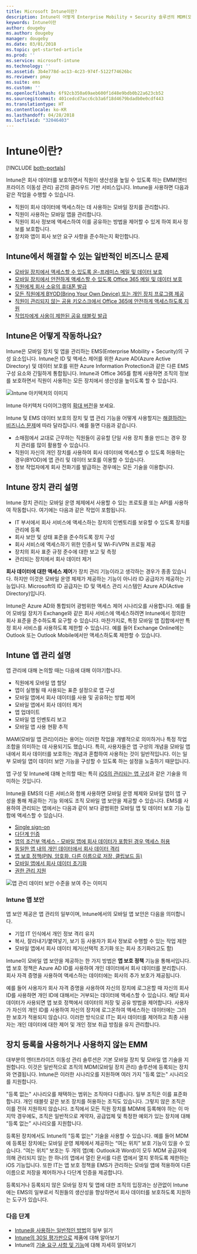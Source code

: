 ```yaml
---
title: Microsoft Intune이란?
description: Intune이 어떻게 Enterprise Mobility + Security 솔루션의 MDM(모바일 장치 관리) 및 MAM(모바일 앱 관리) 구성 요소가 되며 회사 데이터를 보호하는 데 도움이 되는지 알아봅니다.
keywords: Intune이란
author: dougeby
ms.author: dougeby
manager: dougeby
ms.date: 03/01/2018
ms.topic: get-started-article
ms.prod: ''
ms.service: microsoft-intune
ms.technology: ''
ms.assetid: 3b4e778d-ac13-4c23-974f-5122f74626bc
ms.reviewer: pmay
ms.suite: ems
ms.custom: ''
ms.openlocfilehash: 6f92cb350a69aeb600f1d48e9bdb0b22a623cb52
ms.sourcegitcommit: 401cedcd7acc6cb3a6f18d4679bdadb0e0cdf443
ms.translationtype: HT
ms.contentlocale: ko-KR
ms.lasthandoff: 04/28/2018
ms.locfileid: "32046403"
---
```

# <a name="what-is-intune"></a>Intune이란?

[!INCLUDE [both-portals](./includes/note-for-both-portals.md)]

Intune은 회사 데이터를 보호하면서 직원이 생산성을 높일 수 있도록 하는 EMM(엔터프라이즈 이동성 관리) 공간의 클라우드 기반 서비스입니다. Intune을 사용하면 다음과 같은 작업을 수행할 수 있습니다.
* 직원이 회사 데이터에 액세스하는 데 사용하는 모바일 장치를 관리합니다.
* 직원이 사용하는 모바일 앱을 관리합니다.
* 직원이 회사 정보에 액세스하여 이를 공유하는 방법을 제어할 수 있게 하여 회사 정보를 보호합니다.
* 장치와 앱이 회사 보안 요구 사항을 준수하는지 확인합니다.

## <a name="common-business-problems-that-intune-helps-solve"></a>Intune에서 해결할 수 있는 일반적인 비즈니스 문제

* [모바일 장치에서 액세스할 수 있도록 온-프레미스 메일 및 데이터 보호](common-scenarios.md#protecting-your-on-premises-email-and-data-so-it-can-be-safely-accessed-by-mobile-devices)
* [모바일 장치에서 안전하게 액세스할 수 있도록 Office 365 메일 및 데이터 보호](common-scenarios.md#protecting-your-office-365-email-and-data-so-it-can-be-safely-accessed-by-mobile-devices)
* [직원에게 회사 소유의 휴대폰 발급](common-scenarios.md#issue-corporate-owned-phones-to-your-employees)
* [모든 직원에게 BYOD(Bring Your Own Device) 또는 개인 장치 프로그램 제공](common-scenarios.md#offer-a-bring-your-own-device-program-to-all-employees)
* [직원이 관리되지 않는 공용 키오스크에서 Office 365에 안전하게 액세스하도록 지원](common-scenarios.md#enable-your-employees-to-securely-access-office-365-from-an-unmanaged-public-kiosk)
* [작업자에게 사용이 제한된 공유 태블릿 발급](common-scenarios.md#issue-limited-use-shared-tablets-to-your-employees)


## <a name="how-does-intune-work"></a>Intune은 어떻게 작동하나요?
Intune은 모바일 장치 및 앱을 관리하는 EMS(Enterprise Mobility + Security)의 구성 요소입니다. Intune은 ID 및 액세스 제어를 위한 Azure AD(Azure Active Directory) 및 데이터 보호를 위한 Azure Information Protection과 같은 다른 EMS 구성 요소와 긴밀하게 통합됩니다. Intune과 Office 365를 함께 사용하면 조직의 정보를 보호하면서 직원이 사용하는 모든 장치에서 생산성을 높이도록 할 수 있습니다.

![Intune 아키텍처의 이미지](./media/intunearch_sm.png)

Intune 아키텍처 다이어그램의 [확대 버전](./media/intunearchitecture.svg)을 보세요.

Intune 및 EMS 데이터 보호의 장치 및 앱 관리 기능을 어떻게 사용할지는 [해결하려는 비즈니스 문제](#common-business-problems-that-intune-helps-solve)에 따라 달라집니다. 예를 들면 다음과 같습니다.
* 소매점에서 교대로 근무하는 직원들이 공유할 단일 사용 장치 풀을 만드는 경우 장치 관리를 많이 활용할 수 있습니다.
* 직원이 자신의 개인 장치를 사용하여 회사 데이터에 액세스할 수 있도록 허용하는 경우(BYOD)에 앱 관리 및 데이터 보호를 이용할 수 있습니다.  
* 정보 작업자에게 회사 전화기를 발급하는 경우에는 모든 기술을 이용합니다.

## <a name="intune-device-management-explained"></a>Intune 장치 관리 설명
Intune 장치 관리는 모바일 운영 체제에서 사용할 수 있는 프로토콜 또는 API를 사용하여 작동합니다. 여기에는 다음과 같은 작업이 포함됩니다.
* IT 부서에서 회사 서비스에 액세스하는 장치의 인벤토리를 보유할 수 있도록 장치를 관리에 등록
* 회사 보안 및 상태 표준을 준수하도록 장치 구성
* 회사 서비스에 액세스하기 위한 인증서 및 Wi-Fi/VPN 프로필 제공
* 장치의 회사 표준 규정 준수에 대한 보고 및 측정
* 관리되는 장치에서 회사 데이터 제거  

**회사 데이터에 대한 액세스 제어**가 장치 관리 기능이라고 생각하는 경우가 종종 있습니다. 하지만 이것은 모바일 운영 체제가 제공하는 기능이 아니라 ID 공급자가 제공하는 기능입니다. Microsoft의 ID 공급자는 ID 및 액세스 관리 시스템인 Azure AD(Active Directory)입니다.  

Intune은 Azure AD와 통합되어 광범위한 액세스 제어 시나리오를 사용합니다. 예를 들어 모바일 장치가 Exchange와 같은 회사 서비스에 액세스하려면 Intune에서 정의한 회사 표준을 준수하도록 요구할 수 있습니다. 마찬가지로, 특정 모바일 앱 집합에서만 특정 회사 서비스를 사용하도록 제한할 수 있습니다. 예를 들어 Exchange Online에는 Outlook 또는 Outlook Mobile에서만 액세스하도록 제한할 수 있습니다.

## <a name="intune-app-management-explained"></a>Intune 앱 관리 설명
앱 관리에 대해 논의할 때는 다음에 대해 이야기합니다.
* 직원에게 모바일 앱 할당
* 앱이 실행될 때 사용되는 표준 설정으로 앱 구성
* 모바일 앱에서 회사 데이터를 사용 및 공유하는 방법 제어
* 모바일 앱에서 회사 데이터 제거   
* 앱 업데이트
* 모바일 앱 인벤토리 보고
* 모바일 앱 사용 현황 추적

MAM(모바일 앱 관리)이라는 용어는 이러한 작업을 개별적으로 의미하거나 특정 작업 조합을 의미하는 데 사용되기도 했습니다. 특히, 사용자들은 앱 구성의 개념을 모바일 앱 내에서 회사 데이터를 보호하는 개념과 혼합하여 사용하는 것이 일반적입니다. 이는 일부 모바일 앱이 데이터 보안 기능을 구성할 수 있도록 하는 설정을 노출하기 때문입니다.

앱 구성 및 Intune에 대해 논의할 때는 특히 [iOS의 관리되는 앱 구성](https://developer.apple.com/library/content/samplecode/sc2279/Introduction/Intro.html)과 같은 기술을 의미하는 것입니다.

Intune을 EMS의 다른 서비스와 함께 사용하면 모바일 운영 체제와 모바일 앱이 앱 구성을 통해 제공하는 기능 외에도 조직 모바일 앱 보안을 제공할 수 있습니다. EMS를 사용하여 관리되는 앱에서는 다음과 같이 보다 광범위한 모바일 앱 및 데이터 보호 기능 집합에 액세스할 수 있습니다.

* [Single sign-on](https://docs.microsoft.com/azure/active-directory/active-directory-appssoaccess-whatis)  
*   [다단계 인증](https://docs.microsoft.com/azure/active-directory/authentication/multi-factor-authentication)
* [앱의 조건부 액세스 - 모바일 앱에 회사 데이터가 포함된 경우 액세스 허용](app-based-conditional-access-intune.md)
* [동일한 앱 내의 개인 데이터에서 회사 데이터 격리](app-protection-policy.md)
* [앱 보호 정책(PIN, 암호화, 다른 이름으로 저장, 클립보드 등)](app-protection-policies.md)
* [모바일 앱에서 회사 데이터 초기화](apps-selective-wipe.md)
* [권한 관리 지원](https://docs.microsoft.com/information-protection/understand-explore/what-is-azure-rms)

![앱 관리 데이터 보안 수준을 보여 주는 이미지](./media/managing-mobile-apps.png)

### <a name="intune-app-security"></a>Intune 앱 보안
앱 보안 제공은 앱 관리의 일부이며, Intune에서의 모바일 앱 보안은 다음을 의미합니다.
* 기업 IT 인식에서 개인 정보 격리 유지
* 복사, 잘라내기/붙여넣기, 보기 등 사용자가 회사 정보로 수행할 수 있는 작업 제한
* 모바일 앱에서 회사 데이터 제거(선택적 초기화 또는 회사 초기화라고도 함)

Intune이 모바일 앱 보안을 제공하는 한 가지 방법은 **앱 보호 정책** 기능을 통해서입니다. 앱 보호 정책은 Azure AD ID를 사용하여 개인 데이터에서 회사 데이터를 분리합니다. 회사 자격 증명을 사용하여 액세스하는 데이터에는 회사의 추가 보호가 제공됩니다.

예를 들어 사용자가 회사 자격 증명을 사용하여 자신의 장치에 로그온할 때 자신의 회사 ID를 사용하면 개인 ID에 대해서는 거부되는 데이터에 액세스할 수 있습니다. 해당 회사 데이터가 사용되면 앱 보호 정책에서 데이터의 저장 및 공유 방법을 제어합니다. 사용자가 자신의 개인 ID를 사용하여 자신의 장치에 로그온하여 액세스하는 데이터에는 그러한 보호가 적용되지 않습니다. 이러한 방식으로 IT는 회사 데이터를 제어하고 최종 사용자는 개인 데이터에 대한 제어 및 개인 정보 취급 방침을 유지 관리합니다.

## <a name="emm-with-and-without-device-enrollment"></a>장치 등록을 사용하거나 사용하지 않는 EMM
대부분의 엔터프라이즈 이동성 관리 솔루션은 기본 모바일 장치 및 모바일 앱 기술을 지원합니다. 이것은 일반적으로 조직의 MDM(모바일 장치 관리) 솔루션에 등록되는 장치와 연결됩니다. Intune은 이러한 시나리오를 지원하며 여러 가지 "등록 없는" 시나리오를 지원합니다.  

"등록 없는" 시나리오를 채택하는 범위는 조직마다 다릅니다. 일부 조직은 이를 표준화합니다. 개인 태블릿 같은 보조 장치를 허용하는 조직도 있습니다. 그렇지 않은 조직은 이를 전혀 지원하지 않습니다. 조직에서 모든 직원 장치를 MDM에 등록해야 하는 이 마지막 경우에도, 조직은 일반적으로 계약자, 공급업체 및 특정한 예외가 있는 장치에 대해 “등록 없는” 시나리오를 지원합니다.

등록된 장치에서도 Intune의 "등록 없는" 기술을 사용할 수 있습니다. 예를 들어 MDM에 등록된 장치에는 모바일 운영 체제에서 제공하는 “여는 위치” 보호 기능이 있을 수 있습니다. “여는 위치” 보호는 두 개의 앱(예: Outlook과 Word)이 모두 MDM 공급자에 의해 관리되지 않는 한 하나의 앱에서 열린 문서를 다른 앱에서 열지 못하도록 제한하는 iOS 기능입니다. 또한 IT는 앱 보호 정책을 EMS가 관리하는 모바일 앱에 적용하여 다른 이름으로 저장을 제어하거나 다단계 인증을 제공합니다.

등록되거나 등록되지 않은 모바일 장치 및 앱에 대한 조직의 입장과는 상관없이 Intune에는 EMS의 일부로서 직원들의 생산성을 향상하면서 회사 데이터를 보호하도록 지원하는 도구가 있습니다.



### <a name="next-steps"></a>다음 단계
* [Intune을 사용하는 일반적인 방법](common-scenarios.md)의 일부 읽기
* [Intune의 30일 평가판으로](free-trial-sign-up.md) 제품에 대해 알아보기
* Intune의 [기술 요구 사항 및 기능](supported-devices-browsers.md)에 대해 자세히 알아보기
